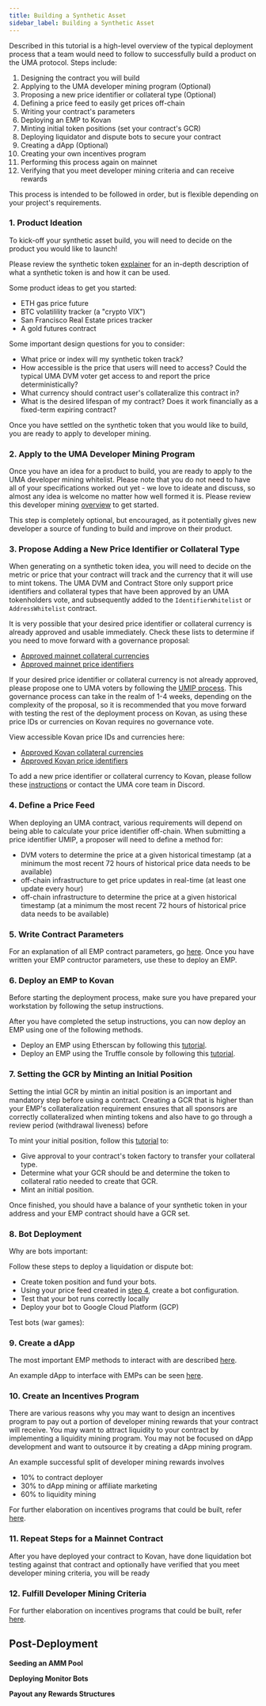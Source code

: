 ```yaml
---
title: Building a Synthetic Asset
sidebar_label: Building a Synthetic Asset
---
```


Described in this tutorial is a high-level overview of the typical deployment process that a team would need to follow to successfully build a product on the UMA protocol. Steps include:

1. Designing the contract you will build
2. Applying to the UMA developer mining program (Optional)
3. Proposing a new price identifier or collateral type (Optional)
4. Defining a price feed to easily get prices off-chain 
5. Writing your contract's parameters
6. Deploying an EMP to Kovan
7. Minting initial token positions (set your contract's GCR)
8. Deploying liquidator and dispute bots to secure your contract
9. Creating a dApp (Optional)
10. Creating your own incentives program
11. Performing this process again on mainnet
12. Verifying that you meet developer mining criteria and can receive rewards

This process is intended to be followed in order, but is flexible depending on your project's requirements.

### 1. Product Ideation

To kick-off your synthetic asset build, you will need to decide on the product you would like to launch!

Please review the synthetic token [explainer](/synthetic-tokens/explainer) for an in-depth description of what a synthetic token is and how it can be used.

Some product ideas to get you started:

- ETH gas price future
- BTC volatilility tracker (a "crypto VIX")
- San Francisco Real Estate prices tracker
- A gold futures contract

Some important design questions for you to consider:
- What price or index will my synthetic token track?
- How accessible is the price that users will need to access? Could the typical UMA DVM voter get access to and report the price deterministically?
- What currency should contract user's collateralize this contract in?
- What is the desired lifespan of my contract? Does it work financially as a fixed-term expiring contract?

Once you have settled on the synthetic token that you would like to build, you are ready to apply to developer mining.

### 2. Apply to the UMA Developer Mining Program

Once you have an idea for a product to build, you are ready to apply to the UMA developer mining whitelist. Please note that you do not need to have all of your specifications worked out yet - we love to ideate and discuss, so almost any idea is welcome no matter how well formed it is. Please review this developer mining [overview](/developers/developer-mining) to get started.

This step is completely optional, but encouraged, as it potentially gives new developer a source of funding to build and improve on their product.

### 3. Propose Adding a New Price Identifier or Collateral Type 

When generating on a synthetic token idea, you will need to decide on the metric or price that your contract will track and the currency that it will use to mint tokens. The UMA DVM and Contract Store only support price identifiers and collateral types that have been approved by an UMA tokenholders vote, and subsequently added to the `IdentifierWhitelist` or `AddressWhitelist` contract.

It is very possible that your desired price identifier or collateral currency is already approved and usable immediately. Check these lists to determine if you need to move forward with a governance proposal:
- [Approved mainnet collateral currencies](/uma-tokenholders/adding-price-id#list-of-approved-collateral-currencies)
- [Approved mainnet price identifiers](/uma-tokenholders/adding-price-id#list-of-approved-price-identifiers)

If your desired price identifier or collateral currency is not already approved, please propose one to UMA voters by following the [UMIP process](/uma-tokenholders/umips). This governance process can take in the realm of 1-4 weeks, depending on the complexity of the proposal, so it is recommended that you move forward with testing the rest of the deployment process on Kovan, as using these price IDs or currencies on Kovan requires no governance vote.

View accessible Kovan price IDs and currencies here:
- [Approved Kovan collateral currencies](https://thegraph.com/explorer/subgraph/umaprotocol/uma-kovan?query=Whitelisted%20Collateral%20Currencies)
- [Approved Kovan price identifiers](https://thegraph.com/explorer/subgraph/umaprotocol/uma-kovan?query=Pricefeed%20Identifiers)

To add a new price identifier or collateral currency to Kovan, please follow these [instructions](/build-walkthrough/new-params) or contact the UMA core team in Discord.

### 4. Define a Price Feed

When deploying an UMA contract, various requirements will depend on being able to calculate your price identifier off-chain. When submitting a price identifier UMIP, a proposer will need to define a method for:

- DVM voters to determine the price at a given historical timestamp (at a minimum the most recent 72 hours of historical price data needs to be available)
- off-chain infrastructure to get price updates in real-time (at least one update every hour)
- off-chain infrastructure to determine the price at a given historical timestamp (at a minimum the most recent 72 hours of historical price data needs to be available)

### 5. Write Contract Parameters

For an explanation of all EMP contract parameters, go [here](/build-walkthrough/emp-parameters). Once you have written your EMP contructor parameters, use these to deploy an EMP.

### 6. Deploy an EMP to Kovan

Before starting the deployment process, make sure you have prepared your workstation by following the setup instructions.

After you have completed the setup instructions, you can now deploy an EMP using one of the following methods.
- Deploy an EMP using Etherscan by following this [tutorial](/build-walkthrough/emp-deployment).
- Deploy an EMP using the Truffle console by following this [tutorial](/build-walkthrough/mint-locally).

### 7. Setting the GCR by Minting an Initial Position

Setting the intial GCR by mintin an initial position is an important and mandatory step before using a contract. Creating a GCR that is higher than your EMP's collateralization requirement ensures that all sponsors are correctly collateralized when minting tokens and also have to go through a review period (withdrawal liveness) before 

To mint your initial position, follow this [tutorial](/build-walkthrough/minting-etherscan) to:
- Give approval to your contract's token factory to transfer your collateral type.
- Determine what your GCR should be and determine the token to collateral ratio needed to create that GCR.
- Mint an initial position.

Once finished, you should have a balance of your synthetic token in your address and your EMP contract should have a GCR set. 

### 8. Bot Deployment

Why are bots important:

Follow these steps to deploy a liquidation or dispute bot:
- Create token position and fund your bots.
- Using your price feed created in [step 4](/build-walkthrough/build-process#4-define-a-price-feed), create a bot configuration.
- Test that your bot runs correctly locally
- Deploy your bot to Google Cloud Platform (GCP)

Test bots (war games):

### 9. Create a dApp

The most important EMP methods to interact with are described [here](/build-walkthrough/emp-interface).

An example dApp to interface with EMPs can be seen [here](https://github.com/UMAprotocol/emp-tools).

### 10. Create an Incentives Program

There are various reasons why you may want to design an incentives program to pay out a portion of developer mining rewards that your contract will receive. You may want to attract liquidity to your contract by implementing a liquidity mining program. You may not be focused on dApp development and want to outsource it by creating a dApp mining program. 

An example successful split of developer mining rewards involves

- 10% to contract deployer
- 30% to dApp mining or affiliate marketing
- 60% to liquidity mining

For further elaboration on incentives programs that could be built, refer [here](/developers/designing-incentives).

### 11. Repeat Steps for a Mainnet Contract

After you have deployed your contract to Kovan, have done liquidation bot testing against that contract and optionally have verified that you meet developer mining criteria, you will be ready 

### 12. Fulfill Developer Mining Criteria

For further elaboration on incentives programs that could be built, refer [here](/developers/designing-incentives).

## Post-Deployment

**Seeding an AMM Pool**

**Deploying Monitor Bots**

**Payout any Rewards Structures**